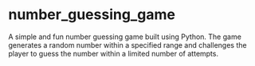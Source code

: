 # number_guessing_game
A simple and fun number guessing game built using Python. The game generates a random number within a specified range and challenges the player to guess the number within a limited number of attempts.
